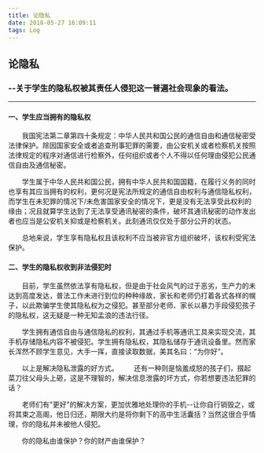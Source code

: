 ```yaml
---
title: 论隐私
date: 2018-05-27 16:09:11
tags: Log
---
```


## 论隐私
### --关于学生的隐私权被其责任人侵犯这一普遍社会现象的看法。

----------

#### 一、学生应当拥有的隐私权

　　我国宪法第二章第四十条规定：中华人民共和国公民的通信自由和通信秘密受法律保护。除因国家安全或者追查刑事犯罪的需要，由公安机关或者检察机关按照法律规定的程序对通信进行检察外，任何组织或者个人不得以任何理由侵犯公民通信自由及通信秘密。

　　学生属于中华人民共和国公民，拥有中华人民共和国国籍，在履行义务的同时也享有其应当拥有的权利，更何况是宪法所规定的通信自由权利与通信隐私权利，而学生在未犯罪的情况下/未危害国家安全的情况下，更是没有无法享受此权利的缘由；况且就算学生达到了无法享受通讯秘密的条件，破坏其通讯秘密的动作发出者也应当是公安机关抑或是检察机关。此刻通讯仅仅处于部分公开的状态。
    
　　总地来说，学生享有隐私权且该权利不应当被非官方组织破坏，该权利受宪法保护。

#### 二、学生的隐私权收到非法侵犯时
　　目前，学生虽然依法享有隐私权，但是由于社会风气的过于恶劣，生产力的未达到高度发达，普法工作未进行到位的种种缘故，家长和老师仍打着各式各样的幌子，以此欺骗学生使其隐私权为之侵犯。甚至部分老师、家长以暴力手段侵犯孩子的隐私权，这无疑是一种无知孟浪的违法行径。

　　学生拥有通信自由与通信隐私的权利，其通过手机等通讯工具来实现交流，其手机存储隐私内容不被侵犯。学生拥有隐私权，其隐私储存于通讯设备里。然而家长浑然不顾学生意见，大手一挥，直接读取数据，美其名曰：“为你好”。

　　以上是解决隐私泄露的好方式。
　　还有一种则是恼羞成怒的孩子们，掇起菜刀往父母头上砸，这是不理智的，解决信息泄露的坏方式，你若想要违法犯罪的话？

　　老师们有"更好"的解决方案，更加优雅地处理你的手机--让你自行销毁之，或将其束之高阁，他日归还，期限大约是将你剩下的高中生活囊括？当然这很合乎情理，你的隐私并未被他人侵犯。

　　你的隐私由谁保护？你的财产由谁保护？